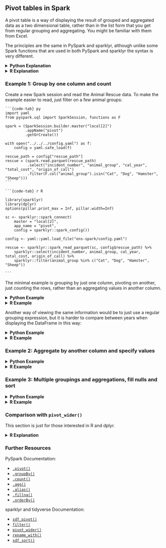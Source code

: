 ## Pivot tables in Spark

A pivot table is a way of displaying the result of grouped and aggregated data as a two dimensional table, rather than in the list form that you get from regular grouping and aggregating. You might be familiar with them from Excel.

The principles are the same in PySpark and sparklyr, although unlike some Spark functions that are used in both PySpark and sparklyr the syntax is very different.

<details>
<summary><b>Python Explanation</b></summary>
    
You can create pivot tables in PySpark by using [`.pivot()`](https://spark.apache.org/docs/latest/api/python/reference/pyspark.sql/api/pyspark.sql.GroupedData.pivot.html) with [`.groupBy()`](https://spark.apache.org/docs/latest/api/python/reference/pyspark.sql/api/pyspark.sql.DataFrame.groupBy.html). If you group your data by two or more columns then you may find it easier to view the data in this way.

`.pivot()` has two arguments. `pivot_col` is the column used to create the output columns, and has to be a single column; it cannot accept a list of multiple columns. The second argument, `values`, is optional but recommended. You can specify the exact columns that you want returned. If left blank, Spark will automatically use all possible values as output columns; calculating this can be inefficient and the output will look untidy if there are a large number of columns.
</details>

<details>
<summary><b>R Explanation</b></summary>

You can create pivot tables in sparklyr with [`sdf_pivot()`](https://spark.rstudio.com/packages/sparklyr/latest/reference/sdf_pivot.html). This is a sparklyr specific function and so it cannot be used on base R DataFrames or tibbles. An example of [pivoting on a tibble](#comparison-with-pivot-wider) is given at the end for comparison.

`sdf_pivot(x, formula, fun.aggregate)` has three arguments. The first, `x` is the sparklyr DataFrame, the second, formula is an R formula with grouped columns on the left and pivot column on the right, separated by a tilde (e.g. `col1 + col2 ~ pivot_col`), and the third, `fun.aggregate`, is the functions used for aggregation; by default it will count the rows if left blank. Be careful with pivoting data where your pivot column has a large number of distinct values; it will return a very wide DataFrame that will be untidy to view. It is recommended to [`filter()`](https://dplyr.tidyverse.org/reference/filter.html) the data first to only include the values you want in the output columns. The second example uses `filter()`.
</details>

### Example 1: Group by one column and count

Create a new Spark session and read the Animal Rescue data. To make the example easier to read, just filter on a few animal groups:
````{tabs}
```{code-tab} py
import yaml
from pyspark.sql import SparkSession, functions as F

spark = (SparkSession.builder.master("local[2]")
         .appName("pivot")
         .getOrCreate())

with open("../../../config.yaml") as f:
    config = yaml.safe_load(f)
    
rescue_path = config["rescue_path"]
rescue = (spark.read.parquet(rescue_path)
          .select("incident_number", "animal_group", "cal_year", "total_cost", "origin_of_call")
          .filter(F.col("animal_group").isin("Cat", "Dog", "Hamster", "Sheep")))
```

```{code-tab} r R

library(sparklyr)
library(dplyr)
options(pillar.print_max = Inf, pillar.width=Inf)

sc <- sparklyr::spark_connect(
    master = "local[2]",
    app_name = "pivot",
    config = sparklyr::spark_config())

config <- yaml::yaml.load_file("ons-spark/config.yaml")

rescue <- sparklyr::spark_read_parquet(sc, config$rescue_path) %>%
    sparklyr::select(incident_number, animal_group, cal_year, total_cost, origin_of_call) %>%
    sparklyr::filter(animal_group %in% c("Cat", "Dog", "Hamster", "Sheep"))

```
````
The minimal example is grouping by just one column, pivoting on another, just counting the rows, rather than an aggregating values in another column.

<details>
<summary><b>Python Example</b></summary>

In PySpark, use `.groupBy()` and [`.count()`](https://spark.apache.org/docs/latest/api/python/reference/pyspark.sql/api/pyspark.sql.DataFrame.count.html) as you normally would when grouping and getting the row count, but add `.pivot()` between the two functions.
````{tabs}
```{code-tab} py
rescue_pivot = (rescue
                .groupBy("animal_group")
                .pivot("cal_year")
                .count())

rescue_pivot.show()
```
````

```plaintext
+------------+----+----+----+----+----+----+----+----+----+----+----+
|animal_group|2009|2010|2011|2012|2013|2014|2015|2016|2017|2018|2019|
+------------+----+----+----+----+----+----+----+----+----+----+----+
|     Hamster|null|   3|   3|null|   3|   1|null|   4|null|null|null|
|         Cat| 262| 294| 309| 302| 312| 295| 262| 296| 257| 304|  16|
|         Dog| 132| 122| 103| 100|  93|  90|  88| 107|  81|  91|   1|
|       Sheep|   1|null|null|   1|null|null|   1|   1|null|null|null|
+------------+----+----+----+----+----+----+----+----+----+----+----+
```
</details>

<details>
<summary><b>R Example</b></summary>

In sparklyr, use `sdf_pivot()`. As the pipe (`%>%`) is being used to apply the function to the DataFrame, this minimal example takes just one argument, `formula`, which is a tilde expression. The left hand side is the grouping column, `animal_group`, and the right hand side is the pivot column, `cal_year`. The default aggregation is to get the row count, so there is no need to specify the other argument, `fun.aggregate`.

Note that the R output will spill over to multiple rows. The second example resolves this by filtering on what will become the pivot columns.
````{tabs}

```{code-tab} r R

rescue_pivot <- rescue %>%
    sparklyr::sdf_pivot(animal_group ~ cal_year)

rescue_pivot %>%
    sparklyr::collect() %>%
    print()

```
````

```plaintext
# A tibble: 4 × 12
  animal_group `2009` `2010` `2011` `2012` `2013` `2014` `2015` `2016` `2017`
  <chr>         <dbl>  <dbl>  <dbl>  <dbl>  <dbl>  <dbl>  <dbl>  <dbl>  <dbl>
1 Dog             132    122    103    100     93     90     88    107     81
2 Cat             262    294    309    302    312    295    262    296    257
3 Hamster          NA      3      3     NA      3      1     NA      4     NA
4 Sheep             1     NA     NA      1     NA     NA      1      1     NA
  `2018` `2019`
   <dbl>  <dbl>
1     91      1
2    304     16
3     NA     NA
4     NA     NA
```
</details>

Another way of viewing the same information would be to just use a regular grouping expression, but it is harder to compare between years when displaying the DataFrame in this way:

<details>
<summary><b>Python Example</b></summary>

````{tabs}
```{code-tab} py
rescue_grouped = (rescue
                  .groupBy("animal_group", "cal_year")
                  .count()
                  .orderBy("animal_group", "cal_year"))

rescue_grouped.show(40)
```
````

```plaintext
+------------+--------+-----+
|animal_group|cal_year|count|
+------------+--------+-----+
|         Cat|    2009|  262|
|         Cat|    2010|  294|
|         Cat|    2011|  309|
|         Cat|    2012|  302|
|         Cat|    2013|  312|
|         Cat|    2014|  295|
|         Cat|    2015|  262|
|         Cat|    2016|  296|
|         Cat|    2017|  257|
|         Cat|    2018|  304|
|         Cat|    2019|   16|
|         Dog|    2009|  132|
|         Dog|    2010|  122|
|         Dog|    2011|  103|
|         Dog|    2012|  100|
|         Dog|    2013|   93|
|         Dog|    2014|   90|
|         Dog|    2015|   88|
|         Dog|    2016|  107|
|         Dog|    2017|   81|
|         Dog|    2018|   91|
|         Dog|    2019|    1|
|     Hamster|    2010|    3|
|     Hamster|    2011|    3|
|     Hamster|    2013|    3|
|     Hamster|    2014|    1|
|     Hamster|    2016|    4|
|       Sheep|    2009|    1|
|       Sheep|    2012|    1|
|       Sheep|    2015|    1|
|       Sheep|    2016|    1|
+------------+--------+-----+
```
</details>

<details>
<summary><b>R Example</b></summary>

````{tabs}

```{code-tab} r R

rescue_grouped <- rescue %>%
    dplyr::group_by(animal_group, cal_year) %>%
    dplyr::summarise(n()) %>%
    sparklyr::sdf_sort(c("animal_group", "cal_year"))

rescue_grouped %>%
    sparklyr::collect() %>%
    print()

```
````

```plaintext
# A tibble: 31 × 3
   animal_group cal_year `n()`
   <chr>           <int> <dbl>
 1 Cat              2009   262
 2 Cat              2010   294
 3 Cat              2011   309
 4 Cat              2012   302
 5 Cat              2013   312
 6 Cat              2014   295
 7 Cat              2015   262
 8 Cat              2016   296
 9 Cat              2017   257
10 Cat              2018   304
11 Cat              2019    16
12 Dog              2009   132
13 Dog              2010   122
14 Dog              2011   103
15 Dog              2012   100
16 Dog              2013    93
17 Dog              2014    90
18 Dog              2015    88
19 Dog              2016   107
20 Dog              2017    81
21 Dog              2018    91
22 Dog              2019     1
23 Hamster          2010     3
24 Hamster          2011     3
25 Hamster          2013     3
26 Hamster          2014     1
27 Hamster          2016     4
28 Sheep            2009     1
29 Sheep            2012     1
30 Sheep            2015     1
31 Sheep            2016     1
```
</details>

### Example 2: Aggregate by another column and specify values

<details>
<summary><b>Python Example</b></summary>

You can use [`.agg()`](https://spark.apache.org/docs/latest/api/python/reference/pyspark.sql/api/pyspark.sql.GroupedData.agg.html) with `.pivot()` in the same way as you do with `.groupBy()`. This example will sum the `total_cost`.

The [documentation](https://spark.apache.org/docs/latest/api/python/reference/pyspark.sql/api/pyspark.sql.GroupedData.pivot.html) explains why it is more efficient to manually provide the `values` argument; as an example, we just look at three years.
````{tabs}
```{code-tab} py
rescue_pivot = (rescue
                .groupBy("animal_group")
                .pivot("cal_year", values=["2009", "2010", "2011"])
                .agg(F.sum("total_cost")))

rescue_pivot.show()
```
````

```plaintext
+------------+-------+-------+-------+
|animal_group|   2009|   2010|   2011|
+------------+-------+-------+-------+
|     Hamster|   null|  780.0|  780.0|
|         Cat|76685.0|88140.0|89440.0|
|         Dog|39295.0|38480.0|31200.0|
|       Sheep|  255.0|   null|   null|
+------------+-------+-------+-------+
```
</details>
    
<details>
<summary><b>R Example</b></summary>

To group by several columns express this on the left side of the `formula` argument, concatenating them with `+`, in this example `AnimalGroup + OriginOfCall ~ CalYear`.

To only look at a certain subset of the pivot column you can just use `filter()` before pivoting. This is a good idea if your pivot column has a large number of distinct values. As an example, we just look at three years.
````{tabs}

```{code-tab} r R

rescue_pivot <- rescue %>%
    sparklyr::filter(cal_year %in% c("2009", "2010", "2011")) %>%
    sparklyr::sdf_pivot(
        animal_group ~ cal_year,
        fun.aggregate = list(total_cost = "sum"))

rescue_pivot %>%
    sparklyr::collect() %>%
    print()

```
````

```plaintext
# A tibble: 4 × 4
  animal_group `2009` `2010` `2011`
  <chr>         <dbl>  <dbl>  <dbl>
1 Cat           76685  88140  89440
2 Dog           39295  38480  31200
3 Hamster          NA    780    780
4 Sheep           255     NA     NA
```
</details>

### Example 3: Multiple groupings and aggregations, fill nulls and sort

<details>
<summary><b>Python Example</b></summary>

You can only supply one column to `.pivot()`, but you can have multiple aggregations. Adding an [`.alias()`](https://spark.apache.org/docs/latest/api/python/reference/pyspark.sql/api/pyspark.sql.Column.alias.html) makes the result easier to read.

Any missing combinations of the grouping and pivot will be returned as `null`, e.g. there are no incidents with `Hamster`, `Person (land line)` and `2009`. To set this to zero, use [`.fillna()`](https://spark.apache.org/docs/latest/api/python/reference/pyspark.sql/api/pyspark.sql.DataFrame.fillna.html).

If grouping by multiple columns you may also want to add [`.orderBy()`](https://spark.apache.org/docs/latest/api/python/reference/pyspark.sql/api/pyspark.sql.DataFrame.orderBy.html).
````{tabs}
```{code-tab} py
rescue_pivot = (rescue
           .groupBy("animal_group", "origin_of_call")
           .pivot("cal_year", values = ["2009", "2010", "2011"])
           .agg(F.sum("total_cost").alias("sum"), F.max("total_cost").alias("max"))
           .fillna(0)
           .orderBy("animal_group", "origin_of_call"))

rescue_pivot.show()
```
````

```plaintext
+------------+--------------------+--------+--------+--------+--------+--------+--------+
|animal_group|      origin_of_call|2009_sum|2009_max|2010_sum|2010_max|2011_sum|2011_max|
+------------+--------------------+--------+--------+--------+--------+--------+--------+
|         Cat|           Ambulance|     0.0|     0.0|     0.0|     0.0|     0.0|     0.0|
|         Cat|           Other FRS|   260.0|   260.0|   520.0|   260.0|  1040.0|   520.0|
|         Cat|  Person (land line)| 45365.0|   780.0| 53040.0|  1040.0| 53040.0|  1040.0|
|         Cat|     Person (mobile)| 30545.0|  1820.0| 33800.0|  2080.0| 34580.0|  1040.0|
|         Cat|Person (running c...|     0.0|     0.0|   260.0|   260.0|     0.0|     0.0|
|         Cat|              Police|   515.0|   260.0|   520.0|   260.0|   780.0|   260.0|
|         Dog|           Ambulance|   255.0|   255.0|     0.0|     0.0|     0.0|     0.0|
|         Dog|           Other FRS|  1540.0|   765.0|  1040.0|   520.0|     0.0|     0.0|
|         Dog|  Person (land line)| 13460.0|   780.0|  9880.0|  1040.0|  9100.0|   520.0|
|         Dog|     Person (mobile)| 20675.0|   780.0| 24180.0|  1040.0| 21320.0|  1040.0|
|         Dog|              Police|  3365.0|   765.0|  3380.0|  1300.0|   780.0|   260.0|
|     Hamster|  Person (land line)|     0.0|     0.0|   260.0|   260.0|   520.0|   260.0|
|     Hamster|     Person (mobile)|     0.0|     0.0|   520.0|   260.0|   260.0|   260.0|
|       Sheep|           Other FRS|     0.0|     0.0|     0.0|     0.0|     0.0|     0.0|
|       Sheep|  Person (land line)|   255.0|   255.0|     0.0|     0.0|     0.0|     0.0|
|       Sheep|     Person (mobile)|     0.0|     0.0|     0.0|     0.0|     0.0|     0.0|
+------------+--------------------+--------+--------+--------+--------+--------+--------+
```

</details>

<details>
<summary><b>R Example</b></summary>

`sdf_pivot()` is quite awkward with multiple aggregations on the same column. `fun.aggregate` can take a named list, but only one aggregation can be applied to each column. As we want to get the `sum` and `max` of `total_cost`, we can create another column, `total_cost_copy`, and aggregate on this. To rename the result columns dynamically, use [`rename_with()`](https://dplyr.tidyverse.org/reference/rename.html).

Any missing combinations of the grouping and pivot will be returned as `NA`, e.g. there are no incidents with `Hamster`, `Person (land line)` and `2009`. To set this to zero, use `na.replace()`.

If grouping by multiple columns you may also want to add [`sdf_sort()`](https://spark.rstudio.com/packages/sparklyr/latest/reference/sdf_sort.html).
````{tabs}

```{code-tab} r R

rescue_pivot <- rescue %>%
    sparklyr::filter(cal_year %in% c("2009", "2010", "2011")) %>%
    sparklyr::mutate(total_cost_copy = total_cost) %>%
    sparklyr::sdf_pivot(
        animal_group + origin_of_call ~ cal_year,
        fun.aggregate = list(
            total_cost_copy = "sum",
            total_cost = "max"
        )) %>%
    dplyr::rename_with(~substr(., 1, 8), contains(c("_max", "_sum"))) %>%
    sparklyr::sdf_sort(c("animal_group", "origin_of_call")) %>%
    sparklyr::na.replace(0)

rescue_pivot %>%
    sparklyr::collect() %>%
    print()

```
````

```plaintext
# A tibble: 13 × 8
   animal_group origin_of_call        `2009_max` `2009_sum` `2010_max`
   <chr>        <chr>                      <dbl>      <dbl>      <dbl>
 1 Cat          Other FRS                    260        260        260
 2 Cat          Person (land line)           780      45365       1040
 3 Cat          Person (mobile)             1820      30545       2080
 4 Cat          Person (running call)          0          0        260
 5 Cat          Police                       260        515        260
 6 Dog          Ambulance                    255        255          0
 7 Dog          Other FRS                    765       1540        520
 8 Dog          Person (land line)           780      13460       1040
 9 Dog          Person (mobile)              780      20675       1040
10 Dog          Police                       765       3365       1300
11 Hamster      Person (land line)             0          0        260
12 Hamster      Person (mobile)                0          0        260
13 Sheep        Person (land line)           255        255          0
   `2010_sum` `2011_max` `2011_sum`
        <dbl>      <dbl>      <dbl>
 1        520        520       1040
 2      53040       1040      53040
 3      33800       1040      34580
 4        260          0          0
 5        520        260        780
 6          0          0          0
 7       1040          0          0
 8       9880        520       9100
 9      24180       1040      21320
10       3380        260        780
11        260        260        520
12        520        260        260
13          0          0          0
```

</details>

### Comparison with `pivot_wider()`

This section is just for those interested in R and dplyr.

<details>
<summary><b>R Explanation</b></summary>

`sdf_pivot()` can only be used on sparklyr DataFrames. If you have a base R DataFrame or tibble you can use [`tidyr::pivot_wider()`](https://tidyr.tidyverse.org/reference/pivot_wider.html). The [documentation](https://spark.rstudio.com/packages/sparklyr/latest/reference/sdf_pivot.html) for `sdf_pivot()` explains that it was based on `reshape2::dcast()`, but it is now recommended to use the `tidyr` package rather than `reshape2`. The syntax is different to `sdf_pivot()` and so it is worth looking at an example for comparison.

First, filter the sparklyr DataFrame and convert to a tibble. Be careful when collecting data from the Spark cluster to the driver; in this example the `rescue` DataFrame is small, but it will not work if your DataFrame is large:
````{tabs}

```{code-tab} r R

rescue_tibble <- rescue %>%
    sparklyr::filter(cal_year %in% c("2009", "2010", "2011")) %>%
    sparklyr::collect()

# Check that this is a tibble
class(rescue_tibble)

```
````

```plaintext
[1] "tbl_df"     "tbl"        "data.frame"
```
Now use `pivot_wider()`; note that rather than a formula with `~` it used `names_from` and `names_to`, and it groups by all columns not given in these arguments:
````{tabs}

```{code-tab} r R

tibble_pivot <- rescue_tibble %>%
    sparklyr::select(animal_group, origin_of_call, cal_year, total_cost) %>%
    tidyr::pivot_wider(
        names_from = cal_year,
        values_from = total_cost,
        values_fn = list(total_cost = sum)) %>%
    dplyr::arrange(animal_group, origin_of_call)
    
tibble_pivot %>%
    print()

```
````

```plaintext
# A tibble: 13 × 5
   animal_group origin_of_call        `2011` `2009` `2010`
   <chr>        <chr>                  <dbl>  <dbl>  <dbl>
 1 Cat          Other FRS               1040    260    520
 2 Cat          Person (land line)     53040     NA  53040
 3 Cat          Person (mobile)        34580     NA  33800
 4 Cat          Person (running call)     NA     NA    260
 5 Cat          Police                   780    515    520
 6 Dog          Ambulance                 NA    255     NA
 7 Dog          Other FRS                 NA   1540   1040
 8 Dog          Person (land line)        NA  13460   9880
 9 Dog          Person (mobile)        21320  20675  24180
10 Dog          Police                   780   3365   3380
11 Hamster      Person (land line)       520     NA    260
12 Hamster      Person (mobile)          260     NA    520
13 Sheep        Person (land line)        NA    255     NA
```
</details>

### Further Resources

PySpark Documentation:
- [`.pivot()`](https://spark.apache.org/docs/latest/api/python/reference/pyspark.sql/api/pyspark.sql.GroupedData.pivot.html)
- [`.groupBy()`](https://spark.apache.org/docs/latest/api/python/reference/pyspark.sql/api/pyspark.sql.DataFrame.groupBy.html)
- [`.count()`](https://spark.apache.org/docs/latest/api/python/reference/pyspark.sql/api/pyspark.sql.DataFrame.count.html) 
- [`.agg()`](https://spark.apache.org/docs/latest/api/python/reference/pyspark.sql/api/pyspark.sql.GroupedData.agg.html)
- [`.alias()`](https://spark.apache.org/docs/latest/api/python/reference/pyspark.sql/api/pyspark.sql.Column.alias.html)
- [`.fillna()`](https://spark.apache.org/docs/latest/api/python/reference/pyspark.sql/api/pyspark.sql.DataFrame.fillna.html)
- [`.orderBy()`](https://spark.apache.org/docs/latest/api/python/reference/pyspark.sql/api/pyspark.sql.DataFrame.orderBy.html)

sparklyr and tidyverse Documentation:
- [`sdf_pivot()`](https://spark.rstudio.com/packages/sparklyr/latest/reference/sdf_pivot.html)
- [`filter()`](https://dplyr.tidyverse.org/reference/filter.html) 
- [`pivot_wider()`](https://tidyr.tidyverse.org/reference/pivot_wider.html)
- [`rename_with()`](https://dplyr.tidyverse.org/reference/rename.html)
- [`sdf_sort()`](https://spark.rstudio.com/packages/sparklyr/latest/reference/sdf_sort.html)